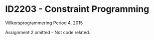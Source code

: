 # ID2203 - Constraint Programming
Villkorsprogrammering
Period 4, 2015

Assignment 2 omitted - Not code related.